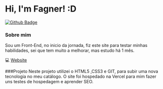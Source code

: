 # Hi, I'm Fagner! :D

[![Github Badge](https://img.shields.io/badge/-Github-000?style=flat-square&logo=Github&logoColor=white&link=https://github.com/fagnerpsantos)](https://github.com/Leonardo-Muller)


### Sobre mim
Sou um Front-End, no inicio da jornada, fiz este site para testar minhas habilidades, sei que tem muito a melhorar, mas estudo há 1 mês.


💻  [Website](https://fagnerpsantos.dev/) 


###Projeto
Neste projeto utilizei o HTML5 ,CSS3 e GIT, para subir uma nova tecnologia no meu catálogo.
O site foi hospedado na Vercel para mim fazer uns testes de hospedagem e aprender SEO. 


